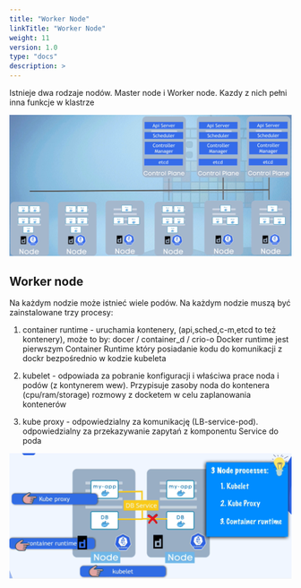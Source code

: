 ```yaml
---
title: "Worker Node"
linkTitle: "Worker Node"
weight: 11
version: 1.0
type: "docs"
description: >
---
```


Istnieje dwa rodzaje nodów.
Master node i Worker node. Kazdy z nich pełni inna funkcje w klastrze

![nods](../02-architecture/architecture.png)

## Worker node

Na każdym nodzie może istnieć wiele podów.
Na każdym nodzie muszą być zainstalowane trzy procesy:

1. container runtime -  uruchamia kontenery, (api,sched,c-m,etcd to też kontenery), może to by: docer / container_d / crio-o
Docker runtime jest pierwszym Container Runtime który posiadanie kodu do komunikacji z dockr bezpośrednio w kodzie kubeleta

2. kubelet - odpowiada za pobranie konfiguracji i właściwa prace noda i podów (z kontynerem wew). Przypisuje zasoby noda do kontenera (cpu/ram/storage)
rozmowy z docketem w celu zaplanowania kontenerów

3. kube proxy - odpowiedzialny za komunikację (LB-service-pod). odpowiedzialny za przekazywanie zapytań z komponentu Service do poda

![process](../02-architecture/process.png)
